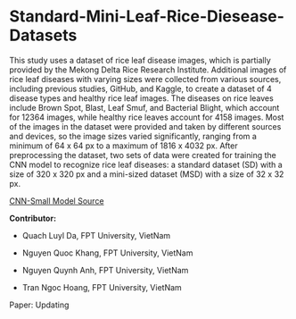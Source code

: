 # Standard-Mini-Leaf-Rice-Diesease-Datasets
This study uses a dataset of rice leaf disease images, which is partially provided by the Mekong Delta Rice Research Institute. Additional images of rice leaf diseases with varying sizes were collected from various sources, including previous studies, GitHub, and Kaggle, to create a dataset of 4 disease types and healthy rice leaf images. The diseases on rice leaves include Brown Spot, Blast, Leaf Smuf, and Bacterial Blight, which account for 12364 images, while healthy rice leaves account for 4158 images. Most of the images in the dataset were provided and taken by different sources and devices, so the image sizes varied significantly, ranging from a minimum of 64 x 64 px to a maximum of 1816 x 4032 px. After preprocessing the dataset, two sets of data were created for training the CNN model to recognize rice leaf diseases: a standard dataset (SD) with a size of 320 x 320 px and a mini-sized dataset (MSD) with a size of 32 x 32 px.

[CNN-Small Model Source](https://github.com/EnalisUs/CNN-Small)

**Contributor:**
 
  * Quach Luyl Da, FPT University, VietNam 
 
  * Nguyen Quoc Khang, FPT University, VietNam 
 
  * Nguyen Quynh Anh, FPT University, VietNam 
 
  * Tran Ngoc Hoang, FPT University, VietNam 

Paper: Updating
